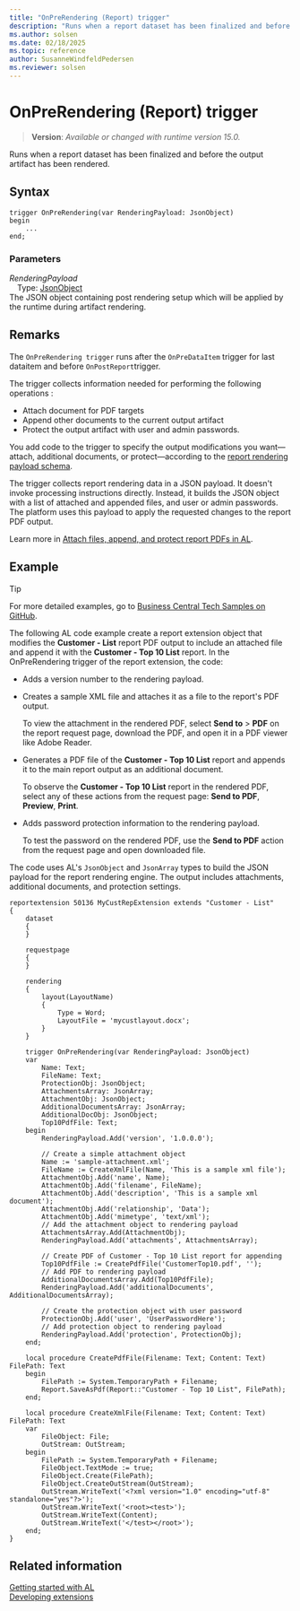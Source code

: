 ```yaml
---
title: "OnPreRendering (Report) trigger"
description: "Runs when a report dataset has been finalized and before the output artifact has been rendered."
ms.author: solsen
ms.date: 02/18/2025
ms.topic: reference
author: SusanneWindfeldPedersen
ms.reviewer: solsen
---
```

[//]: # (START>DO_NOT_EDIT)
[//]: # (IMPORTANT:Do not edit any of the content between here and the END>DO_NOT_EDIT.)
[//]: # (Any modifications should be made in the .xml files in the ModernDev repo.)

# OnPreRendering (Report) trigger
> **Version**: _Available or changed with runtime version 15.0._

Runs when a report dataset has been finalized and before the output artifact has been rendered.


## Syntax
```AL
trigger OnPreRendering(var RenderingPayload: JsonObject)
begin
    ...
end;
```

### Parameters

*RenderingPayload*  
&emsp;Type: [JsonObject](../../methods-auto/jsonobject/jsonobject-data-type.md)  
The JSON object containing post rendering setup which will be applied by the runtime during artifact rendering.  



[//]: # (IMPORTANT: END>DO_NOT_EDIT)

## Remarks

The `OnPreRendering trigger` runs after the `OnPreDataItem` trigger for last dataitem and before `OnPostReport`trigger.

The trigger collects information needed for performing the following operations :

- Attach document for PDF targets
- Append other documents to the current output artifact
- Protect the output artifact with user and admin passwords.

You add code to the trigger to specify the output modifications you want&mdash;attach, additional documents, or protect&mdash;according to the [report rendering payload schema](#report-rendering-payload-schema-definition).

The trigger collects report rendering data in a JSON payload. It doesn't invoke processing instructions directly. Instead, it builds the JSON object with a list of attached and appended files, and user or admin passwords. The platform uses this payload to apply the requested changes to the report PDF output.

Learn more in [Attach files, append, and protect report PDFs in AL](../../devenv-post-process-report-pdf.md).

## Example

> [!TIP]
> For more detailed examples, go to [Business Central Tech Samples on GitHub](https://aka.ms/BcTech).

The following AL code example create a report extension object that modifies the **Customer - List** report PDF output to include an attached file and append it with the **Customer - Top 10 List** report. In the OnPreRendering trigger of the report extension, the code:

- Adds a version number to the rendering payload.
- Creates a sample XML file and attaches it as a file to the report's PDF output.

  To view the attachment in the rendered PDF, select **Send to** > **PDF** on the report request page, download the PDF, and open it in a PDF viewer like Adobe Reader.
- Generates a PDF file of the **Customer - Top 10 List** report and appends it to the main report output as an additional document.

  To observe the **Customer - Top 10 List** report in the rendered PDF, select any of these actions from the request page: **Send to PDF**, **Preview**, **Print**.
- Adds password protection information to the rendering payload.

  To test the password on the rendered PDF, use the **Send to PDF** action from the request page and open downloaded file.

The code uses AL's `JsonObject` and `JsonArray` types to build the JSON payload for the report rendering engine. The output includes attachments, additional documents, and protection settings.

```AL
reportextension 50136 MyCustRepExtension extends "Customer - List"
{
    dataset
    {
    }

    requestpage
    {
    }

    rendering
    {
        layout(LayoutName)
        {
            Type = Word;
            LayoutFile = 'mycustlayout.docx';
        }
    }

    trigger OnPreRendering(var RenderingPayload: JsonObject)
    var
        Name: Text;
        FileName: Text;
        ProtectionObj: JsonObject;
        AttachmentsArray: JsonArray;
        AttachmentObj: JsonObject;
        AdditionalDocumentsArray: JsonArray;
        AdditionalDocObj: JsonObject;
        Top10PdfFile: Text;
    begin
        RenderingPayload.Add('version', '1.0.0.0');

        // Create a simple attachment object
        Name := 'sample-attachment.xml';
        FileName := CreateXmlFile(Name, 'This is a sample xml file');
        AttachmentObj.Add('name', Name);
        AttachmentObj.Add('filename', FileName);
        AttachmentObj.Add('description', 'This is a sample xml document');
        AttachmentObj.Add('relationship', 'Data');
        AttachmentObj.Add('mimetype', 'text/xml');
        // Add the attachment object to rendering payload
        AttachmentsArray.Add(AttachmentObj);
        RenderingPayload.Add('attachments', AttachmentsArray);

        // Create PDF of Customer - Top 10 List report for appending 
        Top10PdfFile := CreatePdfFile('CustomerTop10.pdf', '');
        // Add PDF to rendering payload  
        AdditionalDocumentsArray.Add(Top10PdfFile);
        RenderingPayload.Add('additionalDocuments', AdditionalDocumentsArray);

        // Create the protection object with user password
        ProtectionObj.Add('user', 'UserPasswordHere');
        // Add protection object to rendering payload
        RenderingPayload.Add('protection', ProtectionObj);
    end;

    local procedure CreatePdfFile(Filename: Text; Content: Text) FilePath: Text
    begin
        FilePath := System.TemporaryPath + Filename;
        Report.SaveAsPdf(Report::"Customer - Top 10 List", FilePath);
    end;

    local procedure CreateXmlFile(Filename: Text; Content: Text) FilePath: Text
    var
        FileObject: File;
        OutStream: OutStream;
    begin
        FilePath := System.TemporaryPath + Filename;
        FileObject.TextMode := true;
        FileObject.Create(FilePath);
        FileObject.CreateOutStream(OutStream);
        OutStream.WriteText('<?xml version="1.0" encoding="utf-8" standalone="yes"?>');
        OutStream.WriteText('<root><test>');
        OutStream.WriteText(Content);
        OutStream.WriteText('</test></root>');
    end;
}
```

## Related information

[Getting started with AL](../devenv-get-started.md)  
[Developing extensions](../devenv-dev-overview.md)  